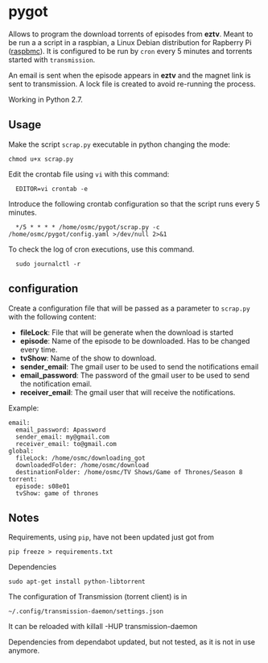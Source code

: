# pygot

Allows to program the download torrents of episodes from **eztv**.
Meant to be run a a script in a raspbian, a Linux Debian distribution for Rapberry Pi ([raspbmc](https://osmc.tv/)). It is configured to be run by `cron` every 5 minutes and torrents started with `transmission`.

An email is sent when the episode appears in **eztv** and the magnet link is sent to transmission. A lock file is created to avoid re-running the process.

Working in Python 2.7.

## Usage

Make the script `scrap.py` executable in python changing the mode:

    chmod u+x scrap.py

Edit the crontab file using `vi` with this command:

      EDITOR=vi crontab -e

Introduce the following crontab configuration so that the script runs every 5 minutes.

      */5 * * * * /home/osmc/pygot/scrap.py -c /home/osmc/pygot/config.yaml >/dev/null 2>&1

To check the log of cron executions, use this command.

      sudo journalctl -r

## configuration
Create a configuration file that will be passed as a parameter to `scrap.py` with the following content:
* **fileLock**: File that will be generate when the download is started
* **episode**: Name of the episode to be downloaded. Has to be changed every time.
* **tvShow**: Name of the show to download.
* **sender_email**: The gmail user to be used to send the notifications email
* **email_password**: The password of the gmail user to be used to send the notification email.
* **receiver_email**: The gmail user that will receive the notifications.

Example:
```
email:
  email_password: Apassword
  sender_email: my@gmail.com
  receiver_email: to@gmail.com
global:
  fileLock: /home/osmc/downloading_got
  downloadedFolder: /home/osmc/download
  destinationFolder: /home/osmc/TV Shows/Game of Thrones/Season 8
torrent:
  episode: s08e01
  tvShow: game of thrones
```

## Notes
Requirements, using `pip`, have not been updated just got from

    pip freeze > requirements.txt

Dependencies

    sudo apt-get install python-libtorrent

The configuration of Transmission (torrent client) is in

    ~/.config/transmission-daemon/settings.json

It can be reloaded with
    killall -HUP transmission-daemon

Dependencies from dependabot updated, but not tested, as it is not in use anymore.
